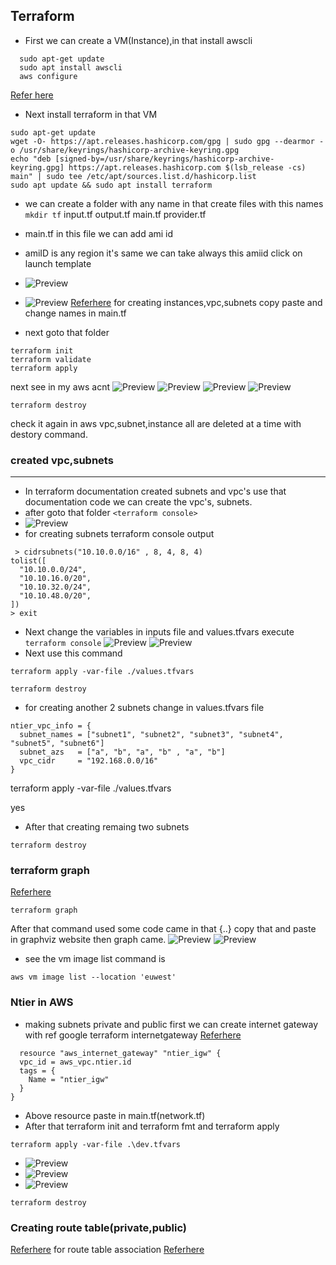 Terraform
-----------------------
* First we can create a VM(Instance),in that install awscli
``` 
  sudo apt-get update
  sudo apt install awscli
  aws configure
```
 [Refer here](https://developer.hashicorp.com/terraform/downloads)

* Next install terraform in that VM

```
sudo apt-get update
wget -O- https://apt.releases.hashicorp.com/gpg | sudo gpg --dearmor -o /usr/share/keyrings/hashicorp-archive-keyring.gpg
echo "deb [signed-by=/usr/share/keyrings/hashicorp-archive-keyring.gpg] https://apt.releases.hashicorp.com $(lsb_release -cs) main" | sudo tee /etc/apt/sources.list.d/hashicorp.list
sudo apt update && sudo apt install terraform

```

* we can create a folder with any name in that create files with this names ``mkdir tf`` 
    input.tf
    output.tf
    main.tf
    provider.tf

* main.tf in this file we can add ami id 
* amiID is any region it's same we can take always this amiid click on launch template 
* ![Preview](./images/tf1.png) 
* ![Preview](./images/tf2.png)
  [Referhere](https://registry.terraform.io/providers/hashicorp/aws/latest/docs/resources/instance#attributes-reference) 
  for creating instances,vpc,subnets copy paste and change names in main.tf
* next goto that folder 
```
terraform init
terraform validate
terraform apply

```
next see in my aws acnt
![Preview](./images/tf3.png)
![Preview](./images/tf4.png)
![Preview](./images/tf5.png)
![Preview](./images/tf6.png)

```
terraform destroy

```
check it again in aws vpc,subnet,instance all are deleted at a time with destory command.

### created vpc,subnets
----------------------

* In terraform documentation created subnets and vpc's use that documentation code we can create the vpc's, subnets.
* after goto that folder ``<terraform console>``
* ![Preview](./images/tf7.png)
* for creating subnets terraform console output

``` 
 > cidrsubnets("10.10.0.0/16" , 8, 4, 8, 4)
tolist([
  "10.10.0.0/24",
  "10.10.16.0/20",
  "10.10.32.0/24",
  "10.10.48.0/20",
])
> exit

```
* Next change the variables in inputs file and values.tfvars execute
  ``terraform console``
  ![Preview](./images/tf8.png)
  ![Preview](./images/tf9.png)
* Next use this command
  
```
terraform apply -var-file ./values.tfvars

terraform destroy

```
* for creating another 2 subnets change in values.tfvars file

```
ntier_vpc_info = {
  subnet_names = ["subnet1", "subnet2", "subnet3", "subnet4", "subnet5", "subnet6"]
  subnet_azs   = ["a", "b", "a", "b" , "a", "b"]
  vpc_cidr     = "192.168.0.0/16"
}

```
terraform apply -var-file ./values.tfvars

yes

* After that creating remaing two subnets

``terraform destroy``

### terraform graph

[Referhere](https://dreampuf.github.io/GraphvizOnline/)

```
terraform graph

```
After that command used some code came in that {..} copy that and paste in graphviz website then graph came.
![Preview](./images/tf10.png)
![Preview](./images/tf11.png)

* see the vm image list command is
```
aws vm image list --location 'euwest'

```

### Ntier in AWS

* making subnets private and public
  first we can create internet gateway with ref google terraform internetgateway
  [Referhere](https://registry.terraform.io/providers/hashicorp/aws/4.36.0/docs/resources/internet_gateway.html)
  
```
  resource "aws_internet_gateway" "ntier_igw" {
  vpc_id = aws_vpc.ntier.id
  tags = {
    Name = "ntier_igw"
  }
}

```
* Above resource paste in main.tf(network.tf)
* After that terraform init and terraform fmt and terraform apply

```
terraform apply -var-file .\dev.tfvars

```
* ![Preview](./images/tf12.png)
* ![Preview](./images/tf13.png)
* ![Preview](./images/tf14.png)


```
terraform destroy

```

### Creating route table(private,public)

[Referhere](https://registry.terraform.io/providers/-/aws/latest/docs/resources/route_table)
for route table association
[Referhere](https://registry.terraform.io/providers/-/aws/latest/docs/resources/route_table_association)



